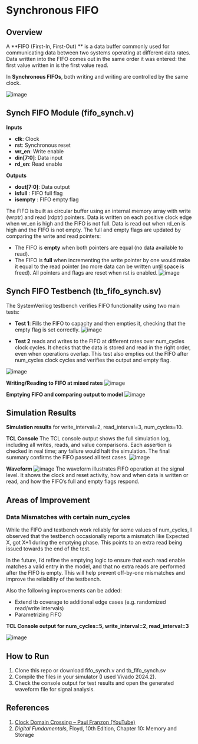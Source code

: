 # Synchronous FIFO

## Overview
A **FIFO (First-In, First-Out) ** is a data buffer commonly used for communicating data between two systems operating at different data rates. Data written into the FIFO comes out in the same order it was entered: the first value written in is the first value read. 

In **Synchronous FIFOs**, both writing and writing are controlled by the same clock. 

![image](https://github.com/user-attachments/assets/e2267c8c-57be-4a32-94c1-56136e83b4e2)

## Synch FIFO Module (fifo_synch.v)
**Inputs**
* **clk**:       Clock
* **rst**:       Synchronous reset
* **wr_en**:     Write enable
* **din[7:0]**:  Data input
* **rd_en**:     Read enable

**Outputs**
* **dout[7:0]**: Data output
* **isfull**   : FIFO full flag
* **isempty**  : FIFO empty flag

The FIFO is built as circular buffer using an internal memory array with write (wrptr) and read (rdptr) pointers. Data is written on each positive clock edge when wr_en is high and the FIFO is not full. Data is read out when rd_en is high and the FIFO is not empty. The full and empty flags are updated by comparing the write and read pointers:
* The FIFO is **empty** when both pointers are equal (no data available to read).
* The FIFO is **full** when incrementing the write pointer by one would make it equal to the read pointer (no more data can be written until space is freed). 
All pointers and flags are reset when rst is enabled. 
![image](https://github.com/user-attachments/assets/01145a72-cacf-4c93-9102-c643542e8926)

## Synch FIFO Testbench (tb_fifo_synch.sv)
The SystemVerilog testbench verifies FIFO functionality using two main tests:
* **Test 1**: Fills the FIFO to capacity and then empties it, checking that the empty flag is set correctly.
![image](https://github.com/user-attachments/assets/dea366a5-c6d6-4834-b5a6-41de8ecc1e18)

* **Test 2** reads and writes to the FIFO at different rates over num_cycles clock cycles. It checks that the data is stored and read in the right order, even when operations overlap. This test also empties out the FIFO after num_cycles clock cycles and verifies the output and empty flag.
  
![image](https://github.com/user-attachments/assets/8782249d-c2fe-4225-ae5a-078920822a9f)

**Writing/Reading to FIFO at mixed rates**
![image](https://github.com/user-attachments/assets/566061e3-07f3-4ed1-8787-6a74d12f297d)

**Emptying FIFO and comparing output to model**
![image](https://github.com/user-attachments/assets/83891f76-0f88-4e8c-9d2b-3a1013b83a3f)

## Simulation Results
**Simulation results** for write_interval=2, read_interval=3, num_cycles=10.

**TCL Console**
The TCL console output shows the full simulation log, including all writes, reads, and value comparisons. Each assertion is checked in real time; any failure would halt the simulation. The final summary confirms the FIFO passed all test cases.
![image](https://github.com/user-attachments/assets/abf84ad2-e4e2-42ad-a389-fc26726a788d)

**Waveform**
![image](https://github.com/user-attachments/assets/9ca904e6-7e23-4aa1-8658-8caad3f23783)
The waveform illustrates FIFO operation at the signal level. It shows the clock and reset activity, how and when data is written or read, and how the FIFO’s full and empty flags respond.

## Areas of Improvement
### Data Mismatches with certain num_cycles
While the FIFO and testbench work reliably for some values of num_cycles, I observed that the testbench occasionally reports a mismatch like Expected X, got X+1 during the emptying phase. This points to an extra read being issued towards the end of the test.

In the future, I’d refine the emptying logic to ensure that each read enable matches a valid entry in the model, and that no extra reads are performed after the FIFO is empty. This will help prevent off-by-one mismatches and improve the reliability of the testbench.

Also the following improvements can be added: 
* Extend tb coverage to additional edge cases (e.g. randomized read/write intervals)
* Parametrizing FIFO

**TCL Console output for num_cycles=5, write_interval=2, read_interval=3**

![image](https://github.com/user-attachments/assets/1625c518-720d-4821-bdd3-705c7076a274)

## How to Run 
1. Clone this repo or download fifo_synch.v and tb_fifo_synch.sv
2. Compile the files in your simulator (I used Vivado 2024.2).
3. Check the console output for test results and open the generated waveform file for signal analysis. 

## References
1. [Clock Domain Crossing – Paul Franzon (YouTube)](https://www.youtube.com/watch?v=a_RL56y8Fpo&t=812s)
2. *Digital Fundamentals*, Floyd, 10th Edition, Chapter 10: Memory and Storage
